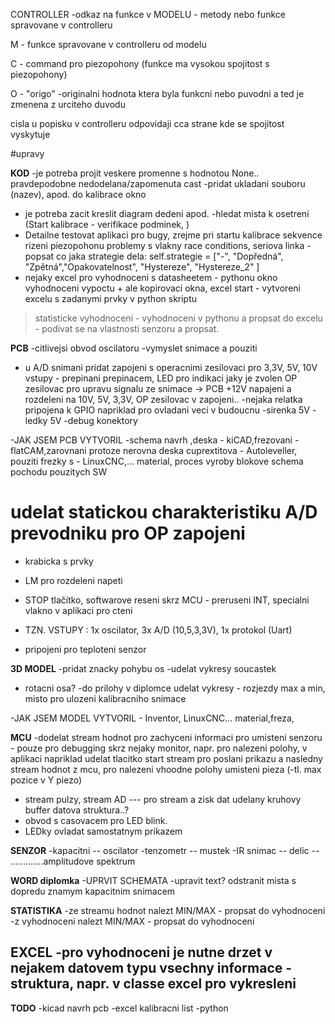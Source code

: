 CONTROLLER -odkaz na funkce v MODELU - metody nebo funkce spravovane v controlleru

M - funkce spravovane v controlleru od modelu

C - command pro piezopohony (funkce ma vysokou spojitost s piezopohony)

O - "origo" -originalni hodnota ktera byla funkcni nebo puvodni a ted je zmenena z urciteho duvodu

cisla u popisku v controlleru odpovidaji cca strane kde se spojitost vyskytuje





#upravy

**KOD**
-je potreba projit veskere promenne s hodnotou None.. pravdepodobne nedodelana/zapomenuta cast 
-pridat ukladani souboru (nazev),  apod. do kalibrace okno
- je potreba zacit kreslit diagram dedeni apod.
-hledat mista k osetreni (Start kalibrace - verifikace podminek, )
- Detailne testovat aplikaci pro bugy, zrejme pri startu kalibrace sekvence rizeni piezopohonu problemy s vlakny race conditions, seriova linka
-popsat co jaka strategie dela: self.strategie = ["-", "Dopředná", "Zpětná","Opakovatelnost", "Hystereze", "Hystereze_2" ]
- nejaky excel pro vyhodnoceni s datasheetem - pythonu okno vyhodnoceni vypoctu + ale kopirovaci okna,
excel start - vytvoreni excelu s zadanymi prvky v python skriptu
> statisticke vyhodnoceni - vyhodnoceni v pythonu a propsat do excelu - podivat se na vlastnosti senzoru a propsat.


**PCB**
-citlivejsi obvod oscilatoru
-vymyslet snimace a pouziti
- u A/D snimani pridat zapojeni s operacnimi zesilovaci pro 3,3V, 5V, 10V vstupy - prepinani prepinacem,
LED pro indikaci jaky je zvolen OP zesilovac pro upravu signalu ze snimace -> PCB +12V napajeni a rozdeleni na 10V, 5V, 3,3V,
OP zesilovac v zapojeni..
-nejaka relatka pripojena k GPIO napriklad pro ovladani veci v budoucnu
-sirenka 5V
-ledky 5V
-debug konektory

-JAK JSEM PCB VYTVORIL -schema navrh ,deska - kiCAD,frezovani - flatCAM,zarovnani protoze nerovna deska cuprextitova - Autoleveller, pouziti frezky s - LinuxCNC,... material, proces vyroby blokove schema pochodu pouzitych SW
# udelat statickou charakteristiku A/D prevodniku pro OP zapojeni
- krabicka s prvky
- LM pro rozdeleni napeti
- STOP tlačítko, softwarove reseni skrz MCU - preruseni INT, specialni vlakno v aplikaci pro cteni 

- TZN. VSTUPY : 1x oscilator, 3x A/D (10,5,3,3V), 1x protokol (Uart)
- pripojeni pro teploteni senzor


**3D MODEL**
-pridat znacky pohybu os
-udelat vykresy soucastek
- rotacni osa?
-do prilohy v diplomce udelat vykresy - rozjezdy max a min, misto pro ulozeni kalibracniho snimace

-JAK JSEM MODEL VYTVORIL - Inventor, LinuxCNC... material,freza,

**MCU**
-dodelat stream hodnot pro zachyceni informaci pro umisteni senzoru - pouze pro debugging skrz nejaky monitor,
napr. pro nalezeni polohy, v aplikaci napriklad udelat tlacitko start stream pro poslani prikazu a nasledny stream hodnot z mcu, pro nalezeni vhoodne polohy umisteni pieza (-tl. max pozice v Y piezo) 
- stream pulzy, stream AD --- pro stream a zisk dat udelany kruhovy buffer datova struktura..?
- obvod s casovacem pro LED blink.
- LEDky ovladat samostatnym prikazem

**SENZOR**
-kapacitni  -- oscilator
-tenzometr  -- mustek
-IR snimac  -- delic
            -- .............amplitudove spektrum


**WORD diplomka**
-UPRVIT SCHEMATA
-upravit text? odstranit mista s dopredu znamym kapacitnim snimacem


**STATISTIKA**
-ze streamu hodnot nalezt MIN/MAX - propsat do vyhodnoceni
-z vyhodnoceni nalezt MIN/MAX - propsat do vyhodnoceni

**EXCEL**
-pro vyhodnoceni je nutne drzet v nejakem datovem typu vsechny informace - struktura, napr. v classe excel pro vykresleni
-

**TODO**
-kicad navrh pcb
-excel kalibracni list
-python

